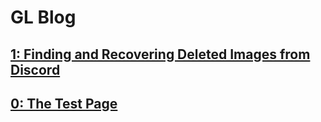# GL Blog

## [1: Finding and Recovering Deleted Images from Discord](/blog/1)

## [0: The Test Page](/blog/0)
